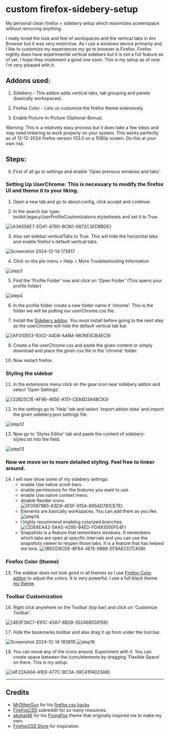 # custom firefox-sidebery-setup
My personal clean firefox + sidebery setup which maximizes screenspace without removing anything.

I really loved the look and feel of workspaces and the vertical tabs in Arc Browser but it was very restrictive. As I use a windows device primarily and I like to customize my experiences my go to browser is Firefox. Firefox nightly does have experimental vertical sidebars but it is not a full feature as of yet. I hope they implement a good one soon. This is my setup as of now. I'm very pleased with it.

## Addons used:

1. Sidebery - This addon adds vertical tabs, tab grouping and panels (basically workspaces). 

2. Firefox Color - Lets us customize the firefox theme extensively. 

3. Enable Picture-in-Picture (Optional-Bonus).

Warning: This is a relatively easy process but it does take a few steps and may need tinkering to work properly on your system. This works perfectly as of 12-12-2024 firefox version 133.0 on a 1080p screen. Do this at your own risk.

## Steps:

0. First of all go to settings and enable 'Open previous windows and tabs'.

### Setting Up UserChrome: This is necessary to modify the firefox UI and theme it to your liking. 

1. Open a new tab and go to about:config, click accept and continue. 

2. In the search bar type: toolkit.legacyUserProfileCustomizations.stylesheets and set it to True. 

  ![{A3A556E7-ED41-479D-BCB0-0672C3EDBBDE}](https://github.com/user-attachments/assets/1e73c8e0-d1ad-46c4-9d4b-21949c6056d8)

3. Also set sidebar.verticalTabs to True. This will hide the horizontal tabs and enable firefox's default vertical tabs.

  ![Screenshot 2024-12-14 173917](https://github.com/user-attachments/assets/fdf98fc7-1ab0-4cb2-b119-b7a6379ae061)

4. Click on the pie menu > Help > More Troubleshooting Information

  ![step3](https://github.com/user-attachments/assets/05d21ae7-04d1-4911-b703-7b6687c6314f)

5. Find the 'Profile Folder' row and click on 'Open Folder' (This opens your profile folder)

  ![step4](https://github.com/user-attachments/assets/9fa40f27-29b3-4bfc-bbb5-7091c266539e)

6. In the profile folder create a new folder name it 'chrome'. This is the folder we will be putting our userChrome.css file.

7. Install the [Sidebery addon](https://addons.mozilla.org/en-US/firefox/addon/sidebery/). You must install before going to the next step as the userChrome will hide the default vertical tab bar.

  ![{AF010EE3-9302-44D8-AABA-987AE0CB4EC9}](https://github.com/user-attachments/assets/91388e14-0da2-459e-a8f6-d25f0f75d26d)

9. Create a file userChrome.css and paste the given content or simply download and place the given css file in the 'chrome' folder.

10. Now restart firefox.

### Styling the sidebar

11. In the extensions menu click on the gear icon near sidebery addon and select 'Open Settings'.

  ![{32B25C1E-AF86-465E-A151-CE84D394BC93}](https://github.com/user-attachments/assets/8c71fdbe-ca28-4de3-a66b-c29135f68b9e)

12. In the settings go to 'Help' tab and select 'import addon data' and import the given sidebery.json settings file.

![step12](https://github.com/user-attachments/assets/a2c54740-2d93-48fd-996c-c7cd2e58674c)

13. Now go to 'Styles Editor' tab and paste the content of sidebery-styles.txt into the field.

  ![step13](https://github.com/user-attachments/assets/0e08c57a-3bad-43cd-934c-316134147d08)

### Now we move on to more detailed styling. Feel free to tinker around. 

14. I will now show some of my sidebery settings:
    * enable Use native scroll-bars.
    * enable permissions for the features you want to use.
    * enable Use native context menu.
    * disable Render icons.
      ![{F05979B5-63D9-4E5F-915A-895AD781CE7E}](https://github.com/user-attachments/assets/18bd92ee-b0af-44bc-8392-6b5ffec2a96b)
    * Elements are basically workspaces. You can add them as you like.
      ![step14](https://github.com/user-attachments/assets/c36d13d3-5040-4137-8a46-2a37d401178e)
    * I highly recommend enabling colorized branches.
      ![{2DE6EA42-5AA5-4395-94ED-FD493550FE4F}](https://github.com/user-attachments/assets/59363a93-b6d2-48a0-b7d0-8c6970252684)
    * Snapshots is a feature that remembers windows. It remembers which tabs are open at specific intervals and you can use the snapshots viewer to reopen those tabs. It is a feature that has helped me tons.
      ![{B5CD6CDE-8F64-4E15-9866-EF6AECD7CA58}](https://github.com/user-attachments/assets/17ac225a-cc6b-48f2-8d76-153a2eb4e316)

### Firefox Color (theme)

15. The sidebar does not look good in all themes so I use [Firefox Color addon](https://addons.mozilla.org/en-US/firefox/addon/firefox-color/) to adjust the colors. It is very powerful. I use a full black theme [my theme](https://color.firefox.com/?theme=XQAAAAJWAQAAAAAAAABBqYhm849SCia3ftKEGccwS-xMDPrv2Sw6Caq-qy5QgqeHG4K15QeDoRokmgjiM6AAxM3X9F70ZoGsfXBn8NHNS5chMvkRB4ubMyj96LA5TsM9yBeD-fLr7M3silNCioFfp4gm7DmO058neazgliePszpJuKkqjWpwZpD0bS7e9TSHAUeFjvlgOYd763xF0Jg0x1m5JeeT1ZuXUpZNpFjJqDmjrcC9wOkoxnFXNCZKXYjRRkv5epoER-6YBGybIVHxUW9sQX_-pnAg).

### Toolbar Customization

16. Right click anywhere on the Toolbar (top bar) and click on 'Customize Toolbar'.
    
  ![{4E0F3AC7-E91C-43A7-8B28-352468559156}](https://github.com/user-attachments/assets/8f78d973-6c81-4d1b-8561-00dd9e4821d1)

17. Hide the bookmarks toolbar and also drag it up from under the tool bar.

  ![Screenshot 2024-12-14 183819](https://github.com/user-attachments/assets/9ee7d3a5-2449-4a6b-995a-980cbb4e7245)
  ![step16](https://github.com/user-attachments/assets/eefddeb8-5faf-48eb-99f4-006b292b5d62)

18. You can move any of the icons around. Experiment with it. You can create space between the icons/elements by dragging 'Flexible Space' on there. This is my setup:

  ![{4F22AA0A-41E6-477C-BC3A-39C41FA023AB}](https://github.com/user-attachments/assets/b9c24b1d-94fa-43df-b364-6143d1cf04de)
___
## Credits
* [MrOtherGuy](https://github.com/MrOtherGuy) for his [firefox css hacks](https://github.com/MrOtherGuy/firefox-csshacks)
* [FireFoxCSS](https://www.reddit.com/r/FirefoxCSS/) subreddit for so many resources.
* [akshat46]() for his [FlyingFox](https://github.com/akshat46/FlyingFox/releases) theme that originally inspired me to make my own.
* [FirefoxCSS Store](https://github.com/FirefoxCSS-Store/FirefoxCSS-Store.github.io) for inspiration.
